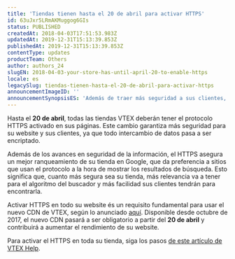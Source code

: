 ```yaml
---
title: 'Tiendas tienen hasta el 20 de abril para activar HTTPS'
id: 63uJxr5LRmAKMuggog6GIs
status: PUBLISHED
createdAt: 2018-04-03T17:51:53.983Z
updatedAt: 2019-12-31T15:13:39.853Z
publishedAt: 2019-12-31T15:13:39.853Z
contentType: updates
productTeam: Others
author: authors_24
slugEN: 2018-04-03-your-store-has-until-april-20-to-enable-https
locale: es
legacySlug: tiendas-tienen-hasta-el-20-de-abril-para-activar-https
announcementImageID: ''
announcementSynopsisES: 'Además de traer más seguridad a sus clientes, activar el HTTPS en todo el sitio es requisito para migrar a el nuevo CDN.'
---
```


Hasta el __20 de abril__, todas las tiendas VTEX deberán tener el protocolo HTTPS activado en sus páginas. Este cambio garantiza más seguridad para su website y sus clientes, ya que todo intercambio de datos pasa a ser encriptado.

Además de los avances en seguridad de la información, el HTTPS asegura un mejor ranqueamiento de su tienda en Google, que da preferencia a sitios que usan el protocolo a la hora de mostrar los resultados de búsqueda. Esto significa que, cuanto más segura sea su tienda, más relevancia va a tener para el algoritmo del buscador y más facilidad sus clientes tendrán para encontrarla.

Activar HTTPS en todo su website és un requisito fundamental para usar el nuevo CDN de VTEX, según lo anunciado [aquí](/es/announcement/las-tiendas-tienen-hasta-20-de-abril-para-activar-nuevo-cdn). Disponible desde octubre de 2017, el nuevo CDN pasará a ser obligatorio a partir del __20 de abril__ y contribuirá a aumentar el rendimiento de su website.

Para activar el HTTPS en toda su tienda, siga los pasos [de este artículo de VTEX Help](/es/tutorial/activar-https-en-todo-el-sitio).
